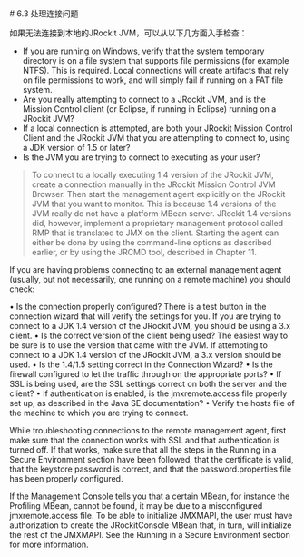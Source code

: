 <a name="6.3" />
# 6.3 处理连接问题

如果无法连接到本地的JRockit JVM，可以从以下几方面入手检查：

* If you are running on Windows, verify that the system temporary directory
is on a file system that supports file permissions (for example NTFS). This is
required. Local connections will create artifacts that rely on file permissions
to work, and will simply fail if running on a FAT file system.
*  Are you really attempting to connect to a JRockit JVM, and is the Mission
Control client (or Eclipse, if running in Eclipse) running on a JRockit JVM?
*  If a local connection is attempted, are both your JRockit Mission Control
Client and the JRockit JVM that you are attempting to connect to, using
a JDK version of 1.5 or later?
*  Is the JVM you are trying to connect to executing as your user?

>To connect to a locally executing 1.4 version of the JRockit JVM, create
a connection manually in the JRockit Mission Control JVM Browser.
Then start the management agent explicitly on the JRockit JVM that
you want to monitor. This is because 1.4 versions of the JVM really do
not have a platform MBean server. JRockit 1.4 versions did, however,
implement a proprietary management protocol called RMP that is
translated to JMX on the client. Starting the agent can either be done
by using the command-line options as described earlier, or by using
the JRCMD tool, described in Chapter 11.

If you are having problems connecting to an external management agent (usually,
but not necessarily, one running on a remote machine) you should check:

•  Is the connection properly configured? There is a test button in the
connection wizard that will verify the settings for you. If you are trying
to connect to a JDK 1.4 version of the JRockit JVM, you should be using
a 3.x client.
•  Is the correct version of the client being used? The easiest way to be sure is to
use the version that came with the JVM. If attempting to connect to a JDK 1.4
version of the JRockit JVM, a 3.x version should be used.
•  Is the 1.4/1.5 setting correct in the Connection Wizard?
•  Is the firewall configured to let the traffic through on the appropriate ports?
•  If SSL is being used, are the SSL settings correct on both the server and
the client?
•  If authentication is enabled, is the  jmxremote.access file properly set up, as
described in the Java SE documentation?
•  Verify the  hosts file of the machine to which you are trying to connect.

While troubleshooting connections to the remote management agent, first make
sure that the connection works with SSL and that authentication is turned off. If that
works, make sure that all the steps in the Running in a Secure Environment section
have been followed, that the certificate is valid, that the keystore password is correct,
and that the  password.properties file has been properly configured.

If the Management Console tells you that a certain MBean, for instance the Profiling
MBean, cannot be found, it may be due to a misconfigured  jmxremote.access file.
To be able to initialize JMXMAPI, the user must have authorization to create the
JRockitConsole MBean that, in turn, will initialize the rest of the JMXMAPI. See the
Running in a Secure Environment section for more information.